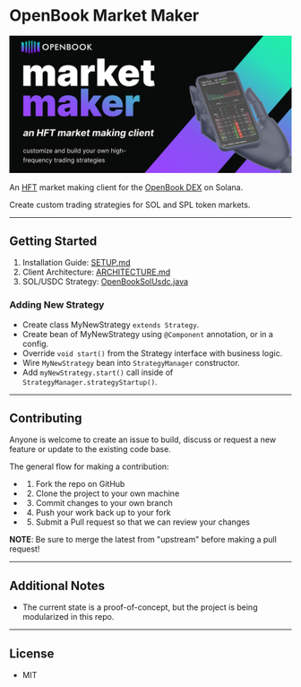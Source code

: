 # OpenBook Market Maker
![img2.png](img2.png)

An [HFT](https://cointelegraph.com/news/how-does-high-frequency-trading-work-on-decentralized-exchanges) market making client for the [OpenBook DEX](https://github.com/openbook-dex/program) on Solana.

Create custom trading strategies for SOL and SPL token markets.

---
## Getting Started

 1. Installation Guide: [SETUP.md](SETUP.md)
 2. Client Architecture: [ARCHITECTURE.md](ARCHITECTURE.md)
 3. SOL/USDC Strategy: [OpenBookSolUsdc.java](../src/main/java/com/mmorrell/strategies/openbook/sol/OpenBookSolUsdc.java#L146)

### Adding New Strategy

- Create class MyNewStrategy `extends Strategy`.
- Create bean of MyNewStrategy using `@Component` annotation, or in a config.
- Override `void start()` from the Strategy interface with business logic.
- Wire `MyNewStrategy` bean into `StrategyManager` constructor.
- Add `myNewStrategy.start()` call inside of `StrategyManager.strategyStartup()`.

---
## Contributing

Anyone is welcome to create an issue to build, discuss or request a new feature or update to the existing code base.

The general flow for making a contribution:

- 1. Fork the repo on GitHub
- 2. Clone the project to your own machine
- 3. Commit changes to your own branch
- 4. Push your work back up to your fork
- 5. Submit a Pull request so that we can review your changes

**NOTE**: Be sure to merge the latest from "upstream" before making a
pull request!

---
## Additional Notes

- The current state is a proof-of-concept, but the project is being modularized in this repo.

---
## License

- MIT 